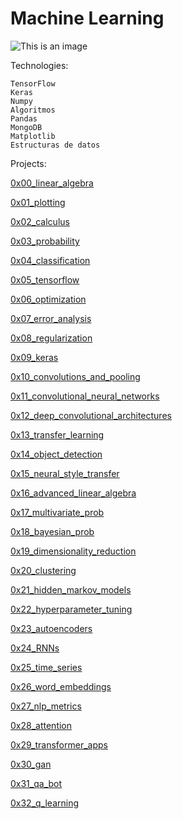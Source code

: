 #  Machine Learning 

![This is an image](https://custom-images.strikinglycdn.com/res/hrscywv4p/image/upload/c_limit,fl_lossy,h_1440,w_720,f_auto,q_auto/4159717/719641_918333.jpeg)


Technologies: 

    TensorFlow
    Keras
    Numpy
    Algoritmos
    Pandas
    MongoDB
    Matplotlib
    Estructuras de datos

Projects:

[0x00_linear_algebra](https://github.com/SilvanaJ90/holbertonschool-machine_learning/tree/main/math/linear_algebra)

[0x01_plotting](https://github.com/SilvanaJ90/holbertonschool-machine_learning/tree/main/math/plotting)

[0x02_calculus](https://github.com/SilvanaJ90/holbertonschool-machine_learning/tree/main/math/calculus)

[0x03_probability](https://github.com/SilvanaJ90/holbertonschool-machine_learning/tree/main/math/probability)

[0x04_classification](https://github.com/SilvanaJ90/holbertonschool-machine_learning/tree/main/supervised_learning/classification)

[0x05_tensorflow](https://github.com/SilvanaJ90/holbertonschool-machine_learning/tree/main/supervised_learning/tensorflow)

[0x06_optimization](https://github.com/SilvanaJ90/holbertonschool-machine_learning/tree/main/supervised_learning/optimization)

[0x07_error_analysis](https://github.com/SilvanaJ90/holbertonschool-machine_learning/tree/main/supervised_learning/error_analysis)

[0x08_regularization](https://github.com/SilvanaJ90/holbertonschool-machine_learning/tree/main/supervised_learning/regularization)

[0x09_keras](https://github.com/SilvanaJ90/holbertonschool-machine_learning/tree/main/supervised_learning/keras)

[0x10_convolutions_and_pooling](https://github.com/SilvanaJ90/holbertonschool-machine_learning/tree/main/math/convolutions_and_pooling)

[0x11_convolutional_neural_networks](https://github.com/SilvanaJ90/holbertonschool-machine_learning/tree/main/supervised_learning/cnn)

[0x12_deep_convolutional_architectures](https://github.com/SilvanaJ90/holbertonschool-machine_learning/tree/main/supervised_learning/deep_cnns)

[0x13_transfer_learning](https://github.com/SilvanaJ90/holbertonschool-machine_learning/tree/main/supervised_learning/transfer_learning)

[0x14_object_detection](https://github.com/SilvanaJ90/holbertonschool-machine_learning/tree/main/supervised_learning/object_detection)

[0x15_neural_style_transfer](https://github.com/SilvanaJ90/holbertonschool-machine_learning/tree/main/supervised_learning/neural_style_transfer)

[0x16_advanced_linear_algebra](https://github.com/SilvanaJ90/holbertonschool-machine_learning/tree/main/math/advanced_linear_algebra)

[0x17_multivariate_prob](https://github.com/SilvanaJ90/holbertonschool-machine_learning/tree/main/math/multivariate_prob)

[0x18_bayesian_prob](https://github.com/SilvanaJ90/holbertonschool-machine_learning/tree/main/math/bayesian_prob)

[0x19_dimensionality_reduction](https://github.com/SilvanaJ90/holbertonschool-machine_learning/tree/main/unsupervised_learning/dimensionality_reduction)

[0x20_clustering](https://github.com/SilvanaJ90/holbertonschool-machine_learning/tree/main/unsupervised_learning/clustering)

[0x21_hidden_markov_models](https://github.com/SilvanaJ90/holbertonschool-machine_learning/tree/main/unsupervised_learning/hmm)

[0x22_hyperparameter_tuning](https://github.com/SilvanaJ90/holbertonschool-machine_learning/tree/main/unsupervised_learning/hyperparameter_tuning)

[0x23_autoencoders](https://github.com/SilvanaJ90/holbertonschool-machine_learning/tree/main/unsupervised_learning/autoencoders)

[0x24_RNNs](https://github.com/SilvanaJ90/holbertonschool-machine_learning/tree/main/supervised_learning/RNNs)

[0x25_time_series](https://github.com/SilvanaJ90/holbertonschool-machine_learning/tree/main/supervised_learning/time_series)

[0x26_word_embeddings](https://github.com/SilvanaJ90/holbertonschool-machine_learning/tree/main/supervised_learning/word_embeddings)

[0x27_nlp_metrics](https://github.com/SilvanaJ90/holbertonschool-machine_learning/tree/main/supervised_learning/nlp_metrics)

[0x28_attention](https://github.com/SilvanaJ90/holbertonschool-machine_learning/tree/main/supervised_learning/attention)

[0x29_transformer_apps](https://github.com/SilvanaJ90/holbertonschool-machine_learning/tree/main/supervised_learning/transformer_apps)

[0x30_gan](https://github.com/SilvanaJ90/holbertonschool-machine_learning/tree/main/unsupervised_learning/gan)

[0x31_qa_bot](https://github.com/SilvanaJ90/holbertonschool-machine_learning/tree/main/supervised_learning/qa_bot)

[0x32_q_learning](https://github.com/SilvanaJ90/holbertonschool-machine_learning/tree/main/reinforcement_learning/q_learning)





